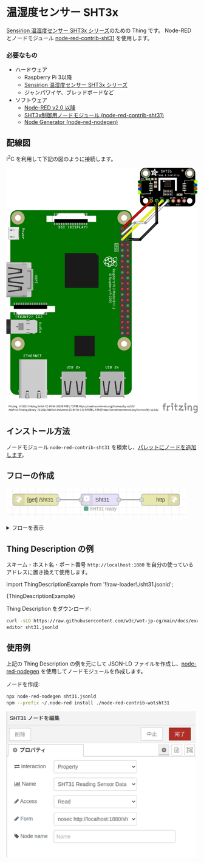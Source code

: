 # 温湿度センサー SHT3x

[Sensirion 温湿度センサー SHT3x シリーズ](https://www.sensirion.com/jp/environmental-sensors/humidity-sensors/digital-humidity-sensors-for-various-applications/)のための Thing です。
Node-RED とノードモジュール [node-red-contrib-sht31](https://www.npmjs.com/package/node-red-contrib-sht31) を使用します。

### 必要なもの
- ハードウェア
  - Raspberry Pi 3以降
  - [Sensirion 温湿度センサー SHT3x シリーズ](https://www.sensirion.com/jp/environmental-sensors/humidity-sensors/digital-humidity-sensors-for-various-applications/)
  - ジャンパワイヤ、ブレッドボードなど
- ソフトウェア
  - [Node-RED v2.0 以降](https://nodered.org/)
  - [SHT3x制御用ノードモジュール (node-red-contrib-sht31)](https://flows.nodered.org/node/node-red-contrib-sht31)
  - [Node Generator (node-red-nodegen)](https://github.com/node-red/node-red-nodegen)

## 配線図

I<sup>2</sup>C を利用して下記の図のように接続します。

![配線図](sht31.png)

## インストール方法

ノードモジュール `node-red-contrib-sht31` を検索し、[パレットにノードを追加します](https://nodered.jp/docs/user-guide/runtime/adding-nodes)。

## フローの作成

![フローの例](flow.png)

<details>
<summary>フローを表示</summary>

下記のフローを[インポートします](https://nodered.jp/docs/user-guide/editor/workspace/import-export)。

import CodeBlock from '@theme/CodeBlock';
import FlowExample from "./flow.json.raw!=!raw-loader!./flow.json"

<CodeBlock language="json">{FlowExample}</CodeBlock>

</details>

## Thing Description の例

スキーム・ホスト名・ポート番号 `http://localhost:1880` を自分の使っているアドレスに置き換えて使用します。

import ThingDescriptionExample from '!!raw-loader!./sht31.jsonld';

<CodeBlock language="json">{ThingDescriptionExample}</CodeBlock>

Thing Description をダウンロード:

```sh
curl -sLO https://raw.githubusercontent.com/w3c/wot-jp-cg/main/docs/examples/sht3x/sht31.jsonld
editor sht31.jsonld
```

## 使用例

上記の Thing Description の例を元にして JSON-LD ファイルを作成し、[node-red-nodegen](https://github.com/node-red/node-red-nodegen) を使用してノードモジュールを作成します。

ノードを作成:

```sh
npx node-red-nodegen sht31.jsonld
npm --prefix ~/.node-red install ./node-red-contrib-wotsht31
```

![使用例](sht31-node.png)
